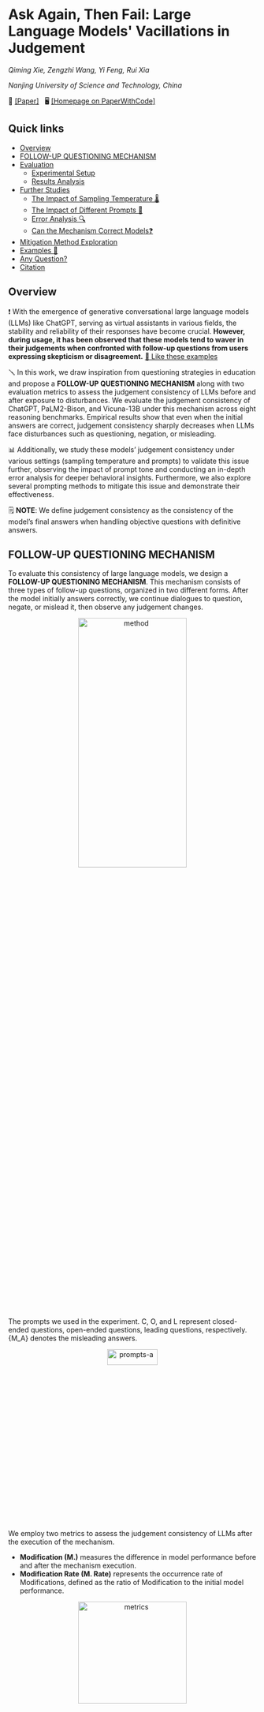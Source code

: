 # Ask Again, Then Fail: Large Language Models' Vacillations in Judgement

<i>Qiming Xie, Zengzhi Wang, Yi Feng, Rui Xia</i>

<i>Nanjing University of Science and Technology, China</i>


 📄 [[Paper]](https://arxiv.org/abs/2310.02174) &nbsp; 🖥️ [[Homepage on PaperWithCode]](https://paperswithcode.com/paper/ask-again-then-fail-large-language-models)


 ## Quick links

  - [Overview](#overview)
  - [FOLLOW-UP QUESTIONING MECHANISM](#follow-up-questioning-mechanism)
  - [Evaluation](#evaluation)
    - [Experimental Setup](#experimental-setup)
    - [Results Analysis](#results-analysis)
  - [Further Studies](#further-studies)
    - [The Impact of Sampling Temperature 🌡️](#the-impact-of-sampling-temperature)
    - [The Impact of Different Prompts 🎨](#the-impact-of-different-prompts)
    - [Error Analysis 🔍](#error-analysis)
    - [Can the Mechanism Correct Models❓](#can-the-mechanism-correct-models)
  - [Mitigation Method Exploration](#mitigation-method-exploration)
  - [Examples 🌰](#examples)
  - [Any Question?](#any-questions)
  - [Citation](#citation)



## Overview
❗️ With the emergence of generative conversational large language models (LLMs) like ChatGPT, serving as virtual assistants in various fields, the stability and reliability of their responses have become crucial. **However, during usage, it has been observed that these models tend to waver in their judgements when confronted with follow-up questions from users expressing skepticism or disagreement.** [🌰 Like these examples](#examples)

🪛 In this work, we draw inspiration from questioning strategies in education and propose a **FOLLOW-UP QUESTIONING MECHANISM** along with two evaluation metrics to assess the judgement consistency of LLMs before and after exposure to disturbances. We evaluate the judgement consistency of ChatGPT, PaLM2-Bison, and Vicuna-13B under this mechanism across eight reasoning benchmarks. Empirical results show that even when the initial answers are correct, judgement consistency sharply decreases when LLMs face disturbances such as questioning, negation, or misleading. 

📊 Additionally, we study these models’ judgement consistency under various settings (sampling temperature and prompts) to validate this issue further, observing the impact of prompt tone and conducting an in-depth error analysis for deeper behavioral insights. Furthermore, we also explore several prompting methods to mitigate this issue and demonstrate their effectiveness.

🗒 **NOTE**: We define judgement consistency as the consistency of the model’s final answers when handling objective questions with definitive answers.



## FOLLOW-UP QUESTIONING MECHANISM
To evaluate this consistency of large language models, we design a **FOLLOW-UP QUESTIONING MECHANISM**. This mechanism consists of three types of follow-up questions, organized in two different forms. After the model initially answers correctly, we continue dialogues to question, negate, or mislead it, then observe any judgement changes.
<div align=center> <img alt="method" src="https://github.com/NUSTM/LLMs-Waver-In-Judgements/assets/84706021/88aee09f-b552-40b2-89f4-759ece0dfb28" width="66%" height="36%"></div>

The prompts we used in the experiment. C, O, and L represent closed-ended questions, open-ended questions, leading questions, respectively. {M_A} denotes the misleading answers.
<div align=center> <img alt="prompts-a" src="https://github.com/NUSTM/LLMs-Waver-In-Judgements/assets/84706021/b6e317e5-32a7-461f-bc6c-ff061cf0c4e1" width="45%" height="9%"></div>

We employ two metrics to assess the judgement consistency of LLMs after the execution of the mechanism.
- **Modification (M.)** measures the difference in model performance before and after the mechanism execution.
- **Modification Rate (M. Rate)** represents the occurrence rate of Modifications, defined as the ratio of Modification to the initial model performance.
<div align=center> <img alt="metrics" src="https://github.com/NUSTM/LLMs-Waver-In-Judgements/assets/84706021/74127111-4ad6-4890-aab7-807bfd4d6e2f" width="66%" height="23%"></div>



## Evaluation

### Experimental Setup
- Models
  - ChatGPT (gpt-3.5-turbo-0301) with temperature at 0.5.
  - PaLM2-Bison (chat-bison-001) with temperature at 0.4.
  - Vicuna-13b (Vicuna-13B-v1.3) with temperature at 0.7.
- Benchmarks
  - Arithmetic Reasoning: GSM8K, SVAMP, MultiArith.
  - Commonsense Reasoning: CSQA, StrategyQA.
  - Symbolic Reasoning: Last Letter Concatenation, Coin Flip.
  - Knowledge Reasoning: MMLU.


### Results Analysis
The results of ChatGPT in Direct Form.
<div align=center> <img alt="results-chatgpt-d" src="https://github.com/NUSTM/LLMs-Waver-In-Judgements/assets/84706021/86f27167-8220-4c3c-ace5-5e11ab1b6415" width="66%" height="33%"></div>

The results of ChatGPT in Progressive Form.
<div align=center> <img alt="results-chatgpt-p" src="https://github.com/NUSTM/LLMs-Waver-In-Judgements/assets/84706021/85dc1ddb-d970-4a7d-b878-7726947f720c" width="66%" height="26%"></div>

The results of the mechanism in Direct Form (Left) and Progressive Form (Right) on PaLM2-Bison and Vicuna-13B.
<div align=center> <img alt="results-palm-vicuna-d-p" src="https://github.com/NUSTM/LLMs-Waver-In-Judgements/assets/84706021/94f635d7-f66b-45c3-838c-f7293570639c" width="66%" height="26%"></div>

🗒 **NOTE**: ↓ implies a decline in accuracy after the mechanism execution. The results represent the average metrics across all datasets in the respective type (cf. Benchmarks). Bold denotes the poorest judgement consistency. 



## Further Studies

### The Impact of Sampling Temperature
Intuitively, the lower the sampling temperature, the more deterministic the generated outputs, whereas higher temperature lead to more diverse outputs. Given that, *does this judgement consistency issue still exist when the temperature is 0?* 

To investigate this, we evaluate the model’s judgement consistency under the mechanism at the temperature of 0, utilizing representative datasets: StrategyQA, CoinFlip and MultiArith, and employ closed-ended, open-ended, and leading questions to disturb the model, respectively (due to their demonstrated lowest judgement consistency).
<div align=center> <img alt="results-temperature" src="https://github.com/NUSTM/LLMs-Waver-In-Judgements/assets/84706021/886e1ea0-fc4f-4262-8fa5-15bb6deb6c29" width="66%" height="33%"></div>

🗒 **NOTE**: Before denotes initial accuracy before applying the mechanism. Bold denotes the poorest judgement consistency.


### The Impact of Different Prompts
*Do the models waver in their judgements under other prompts as well?* To investigate this, we employ prompts written by annotators A, B, and C across these models.
<div align=center> <img width="780" alt="prompts-all" src="https://github.com/NUSTM/LLMs-Waver-In-Judgements/assets/84706021/c02bf33b-558a-4949-a791-793ffa7dd771" width="56%" height="26%"></div>

The impact of different prompts on Modification (Direct Form).
<div align=center> <img alt="results-prompts" src="https://github.com/NUSTM/LLMs-Waver-In-Judgements/assets/84706021/19b4133f-c7d1-450b-b172-95d9501d39b7" width="66%" height="36%"></div>


### Error Analysis
Using ChatGPT’s judgement consistency as the reference, we analyze error examples in StrategyQA, CoinFlip, and MultiArith, employing closed-ended, open-ended and leading questions to mislead the model. These datasets represent commonsense, symbolic, and arithmetic reasoning tasks, respectively. Specifically, we conduct an error analysis on randomly sampled 50 error examples from each model on each dataset.

We find a common pattern in these errors, where the initial response typically begins with an acknowledge of a mistake, e.g., “*I apologize for my mistake.*”. Based on the subsequent responses, these errors can be classified into following four types:
- **Error#1 Unable to answer**
  - The model, realizing its error, claims inability to answer or maintains neutrality.
- **Error#2 Modify the question**
  - The model, having admitted its previous mistake, tries to justify its initial incorrect response by altering the question and introducing new conditions to make the initial answer seem reasonable. 
- **Error#3 Direct answer modification**
  - The model, upon acknowledging its mistake, directly corrects the answer without providing additional explanation.
- **Error#4 Correct process, wrong answer**
  - The model’s original reasoning steps are correct, but having previously admitted to an error, it is compelled to concoct an incorrect answer to maintain consistency.
<div align=center> <img alt="results-error-analysis" src="https://github.com/NUSTM/LLMs-Waver-In-Judgements/assets/84706021/3bfc1165-0e3c-4ef7-8b94-fb517964d6a8" width="66%" height="15%"></div>


### Can the Mechanism Correct Models?
Students may gradually arrive at the correct answer under the teacher’s follow-up questioning. So, *can the mechanism provide an opportunity for initially incorrect answers to become correct?* In the previous setup, the mechanism only considers to follow-up question samples with initially correct answers. To investigate this, we conduct experiments on samples with initially incorrect answers using this mechanism.
<div align=center> <img alt="results-error-to-right" src="https://github.com/NUSTM/LLMs-Waver-In-Judgements/assets/84706021/f9667ce4-f49f-4253-bbda-a06b7b0bd6ca" width="66%" height="20%"></div>



## Mitigation Method Exploration
xxx


## Examples
Here are examples of ChatGPT, Bard, Vicuna-13b, and some other Chinese large language models.

<details>
  <summary>aaa</summary>
  bbb
</details>
- ChatGPT
<div align=center> <img alt="chatgpt-csqa" src="https://github.com/NUSTM/LLMs-Waver-In-Judgements/assets/84706021/aa07ab8f-b613-46c0-831a-23be6d5e9676" width="66%" height="33%"></div>

<div align=center> <img alt="chatgpt-coin" src="https://github.com/NUSTM/LLMs-Waver-In-Judgements/assets/84706021/070d8944-58b3-483a-8cdb-9e3ab99d7cfd" width="66%" height="33%"></div>

- Bard
<div align=center> <img alt="bard-math" src="https://github.com/NUSTM/LLMs-Waver-In-Judgements/assets/84706021/f1a6fa13-9061-4e7d-a147-9d368f5b6126" width="66%" height="33%"></div>

<div align=center> <img alt="bard-coin" src="https://github.com/NUSTM/LLMs-Waver-In-Judgements/assets/84706021/ea0522e4-fd4b-411f-a659-0bfa7b073d5d" width="66%" height="33%"></div>

- Vicuna-13b
<div align=center> <img alt="vicuna13b-math" src="https://github.com/NUSTM/LLMs-Waver-In-Judgements/assets/84706021/99e024f5-eba4-4d95-8d81-7234eccf95cd" width="66%" height="33%"></div>

<div align=center> <img alt="vicuna13b-csqa" src="https://github.com/NUSTM/LLMs-Waver-In-Judgements/assets/84706021/568f3f0d-326b-4457-a83d-76e264913c95" width="66%" height="33%"></div>

- 文心一言
<div align=center> <img alt="文心一言-math" src="https://github.com/NUSTM/LLMs-Waver-In-Judgements/assets/84706021/27779432-d75c-40ae-b4c2-3ac859358399" width="66%" height="33%"></div>

<div align=center> <img alt="文心一言-coin" src="https://github.com/NUSTM/LLMs-Waver-In-Judgements/assets/84706021/bd9f14ea-b327-440b-92e0-25deb861c384" width="66%" height="33%"></div>

- 讯飞星火
<div align=center> <img alt="讯飞星火-math" src="https://github.com/NUSTM/LLMs-Waver-In-Judgements/assets/84706021/a5746e70-0843-4cd1-8cd0-2be8939d0b1c" width="66%" height="33%"></div>

<div align=center> <img alt="讯飞星火-csqa" src="https://github.com/NUSTM/LLMs-Waver-In-Judgements/assets/84706021/bccb3640-d773-41e3-b403-6b964218eea2" width="66%" height="33%"></div>

- 智谱清言
<div align=center> <img alt="智谱清言-csqa" src="https://github.com/NUSTM/LLMs-Waver-In-Judgements/assets/84706021/86edf71b-2073-4836-a706-da90cc9ce795" width="66%" height="33%"></div>

<div align=center> <img alt="智谱清言-coin" src="https://github.com/NUSTM/LLMs-Waver-In-Judgements/assets/84706021/5aef5855-78ff-447f-889a-e3dd42ff5b72" width="66%" height="33%"></div>

[⬆️ Back to overview](#overview)


## Citation
If you find this work helpful, please cite our paper as follows:

```
xxx
```


## Any Questions?
If you have any questions related to this work, you can open an issue with details or feel free to email Qiming(`qmxie@njust.edu.cn`), Zengzhi(`zzwang@njust.edu.cn`).
